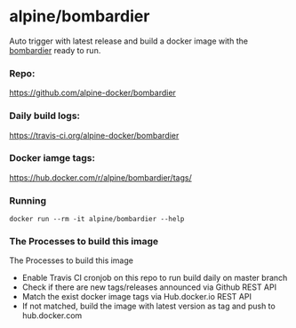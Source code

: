 # alpine/bombardier

Auto trigger with latest release and build a docker image with the [bombardier](https://github.com/codesenberg/bombardier) ready to run.

### Repo:

https://github.com/alpine-docker/bombardier

### Daily build logs:

https://travis-ci.org/alpine-docker/bombardier

### Docker iamge tags:

https://hub.docker.com/r/alpine/bombardier/tags/

### Running

```
docker run --rm -it alpine/bombardier --help
```

### The Processes to build this image

The Processes to build this image
* Enable Travis CI cronjob on this repo to run build daily on master branch
* Check if there are new tags/releases announced via Github REST API
* Match the exist docker image tags via Hub.docker.io REST API
* If not matched, build the image with latest version as tag and push to hub.docker.com
